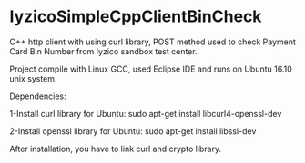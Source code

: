 # IyzicoSimpleCppClientBinCheck
C++ http client with using curl library, POST method used to check Payment Card Bin Number from Iyzico sandbox test center.

Project compile with Linux GCC, used Eclipse IDE and runs on Ubuntu 16.10 unix system.

Dependencies: 

1-Install curl library for Ubuntu: 
sudo apt-get install libcurl4-openssl-dev

2-Install openssl library for Ubuntu:
sudo apt-get install libssl-dev

After installation, you have to link curl and crypto library. 
